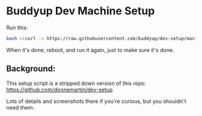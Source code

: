Buddyup Dev Machine Setup
=================

Run this:

```bash
bash <(curl -s https://raw.githubusercontent.com/buddyup/dev-setup/master/setup.sh)
```

When it's done, reboot, and run it again, just to make sure it's done.




## Background:

This setup script is a stripped down version of this repo: https://github.com/donnemartin/dev-setup

Lots of details and screenshots there if you're curious, but you shouldn't need them.
